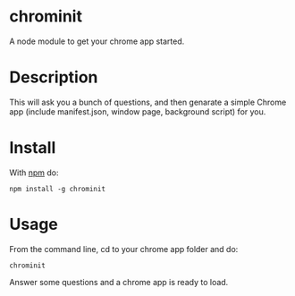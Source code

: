 # chrominit
A node module to get your chrome app started.
# Description
This will ask you a bunch of questions, and then genarate a simple Chrome app (include manifest.json, window page, background script) for you.
# Install
With [npm](http://npmjs.org) do:
```
npm install -g chrominit
```
# Usage
From the command line, cd to your chrome app folder and do:
```
chrominit
```
Answer some questions and a chrome app is ready to load.
